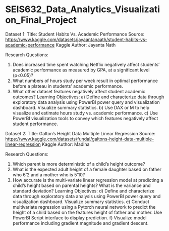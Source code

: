 # SEIS632_Data_Analytics_Visualization_Final_Project
Dataset 1: 
Title: Student Habits Vs. Academic Performance
Source: https://www.kaggle.com/datasets/jayaantanaath/student-habits-vs-academic-performance
Kaggle Author: Jayanta Nath

Research Questions:
1.	Does increased time spent watching Netflix negatively affect students’ academic performance as measured by GPA, at a significant level (p<0.05)?
2.	What numbers of hours study per week result in optimal performance before a plateau in students’ academic performance.
3.	What other dataset features negatively affect student academic outcomes? 
Learning Objectives: 
a)	Define and characterize data through exploratory data analysis using PowerBI power query and visualization dashboard. Visualize summary statistics. 
b)	Use DAX or M to help visualize and estimate hours study vs. academic performance.
c)	Use PowerBI visualization tools to convey which features negatively affect student performance. 

Dataset 2:
Title: Galton’s Height Data Multiple Linear Regression
Source: https://www.kaggle.com/datasets/fundal/galtons-height-data-multiple-linear-regression
Kaggle Author: Madiha

Research Questions:
1.	Which parent is more deterministic of a child’s height outcome?
2.	What is the expected adult height of a female daughter based on father who 6’2 and a mother who is 5’10?
3.	How accurate is the multi-variate linear regression model at predicting a child’s height based on parental heights? What is the variance and standard deviation?
Learning Objectives:
d)	Define and characterize data through exploratory data analysis using PowerBI power query and visualization dashboard. Visualize summary statistics. 
e)	Conduct multivariate regression using a Pytorch neural network to predict the height of a child based on the features height of father and mother. Use PowerBI Script interface to display prediction.
f)	Visualize model performance including gradient magnitude and gradient descent.

